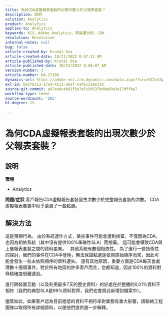 ```yaml
---
title: 為何CDA虛擬報表套裝的出現次數少於父報表套裝？
description: 說明
solution: Analytics
product: Analytics
applies-to: Analytics
keywords: KCS、Adobe Analytics、跨裝置分析、CDA
resolution: Resolution
internal-notes: null
bug: false
article-created-by: Krunal Oza
article-created-date: 10/21/2022 8:47:12 AM
article-published-by: Krunal Oza
article-published-date: 10/21/2022 8:56:07 AM
version-number: 3
article-number: KA-17180
dynamics-url: https://adobe-ent.crm.dynamics.com/main.aspx?forceUCI=1&pagetype=entityrecord&etn=knowledgearticle&id=e6ec45f4-1c51-ed11-bba2-0022480867fb
exl-id: b6376313-17a4-4111-a6af-e145c216e33d
source-git-commit: a87aadc46d1f5e7e5c5d537bd0e88a3a17dff4e7
workflow-type: tm+mt
source-wordcount: '265'
ht-degree: 1%

---
```


# 為何CDA虛擬報表套裝的出現次數少於父報表套裝？

## 說明

<b>環境</b>
- Analytics



<b>問題/症狀</b>
客戶報告CDA虛擬報告套裝發生次數少於完整報告套裝的次數。 CDA虛擬報表套裝中似乎遺漏了一些點選。


## 解決方法


這是預期行為。 由於系統運作方式，某些事件可能會遭到捨棄，不僅因為CDA，也因為相依系統（其中沒有提供100%準確性SLA）而捨棄。 這可能會導致CDA與上層報表套裝之間的資料差異。
 
其他系統有數個相依性。 為了進行一些技術性的探討，我們的事件在CDA中登陸，無法保證點選是依照原始順序而來，因此可能會發生一些未依照順序的資料遺失。 還有其他原因，重要方面是CDA每天會處理數十億個事件，對於所有地區的許多客戶而言，您都知道，因此100%的資料對齊精確度很難達到。

進行跨裝置互動（以及利用最多7天的歷史資料）的好處在於整體的0,01%資料不相符（我們的典型SLA是99%資料對齊，我們也會將此新增到檔案中）。

儘管如此，如果客戶認為目前極低的資料不相符率對業務有重大影響，請聯絡工程團隊以取得所有詳細資料，以便他們提供進一步解釋。
